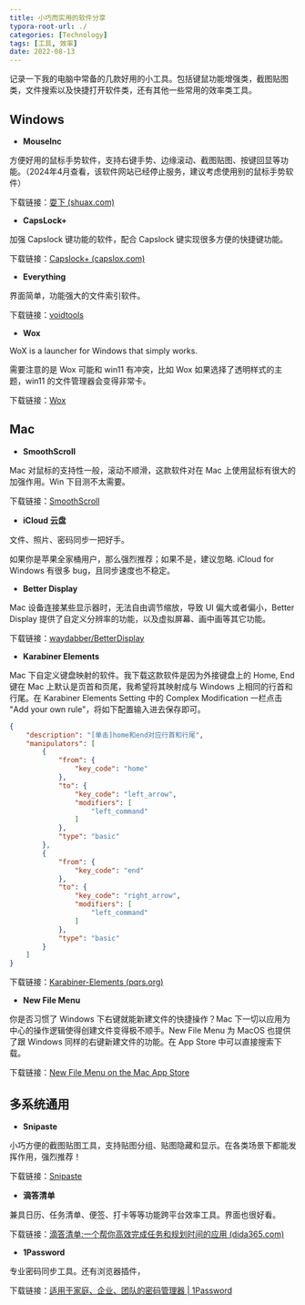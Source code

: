 ```yaml
---
title: 小巧而实用的软件分享
typora-root-url: ./
categories: [Technology]
tags: [工具, 效率]
date: 2022-08-13
---
```


记录一下我的电脑中常备的几款好用的小工具。包括键鼠功能增强类，截图贴图类，文件搜索以及快捷打开软件类，还有其他一些常用的效率类工具。

<!--more-->

## Windows

- **MouseInc**

方便好用的鼠标手势软件，支持右键手势、边缘滚动、截图贴图、按键回显等功能。（2024年4月查看，该软件网站已经停止服务，建议考虑使用别的鼠标手势软件）

下载链接：[耍下 (shuax.com)](https://shuax.com/#MouseInc)

- **CapsLock+**

加强 Capslock 键功能的软件，配合 Capslock 键实现很多方便的快捷键功能。

下载链接：[Capslock+ (capslox.com)](https://capslox.com/capslock-plus/)

- **Everything**

界面简单，功能强大的文件索引软件。

下载链接：[voidtools](https://www.voidtools.com/zh-cn/)

- **Wox**

WoX is a launcher for Windows that simply works.

需要注意的是 Wox 可能和 win11 有冲突，比如 Wox 如果选择了透明样式的主题，win11 的文件管理器会变得非常卡。

下载链接：[Wox](http://www.wox.one/)

## Mac

- **SmoothScroll**

Mac 对鼠标的支持性一般，滚动不顺滑，这款软件对在 Mac 上使用鼠标有很大的加强作用。Win 下目测不太需要。

下载链接：[SmoothScroll](https://www.smoothscroll.net/)

- **iCloud 云盘**

文件、照片、密码同步一把好手。

如果你是苹果全家桶用户，那么强烈推荐；如果不是，建议忽略. iCloud for Windows 有很多 bug，且同步速度也不稳定。

+ **Better Display**

Mac 设备连接某些显示器时，无法自由调节缩放，导致 UI 偏大或者偏小，Better Display 提供了自定义分辨率的功能，以及虚拟屏幕、画中画等其它功能。

下载链接：[waydabber/BetterDisplay](https://github.com/waydabber/BetterDisplay)

+ **Karabiner Elements**

Mac 下自定义键盘映射的软件。我下载这款软件是因为外接键盘上的 Home, End 键在 Mac 上默认是页首和页尾，我希望将其映射成与 Windows 上相同的行首和行尾。在 Karabiner Elements Setting 中的 Complex Modification 一栏点击 "Add your own rule"，将如下配置输入进去保存即可。

```json
{
    "description": "[单击]home和end对应行首和行尾",
    "manipulators": [
        {
            "from": {
                "key_code": "home"
            },
            "to": {
                "key_code": "left_arrow",
                "modifiers": [
                    "left_command"
                ]
            },
            "type": "basic"
        },
        {
            "from": {
                "key_code": "end"
            },
            "to": {
                "key_code": "right_arrow",
                "modifiers": [
                    "left_command"
                ]
            },
            "type": "basic"
        }
    ]
}
```



下载链接：[Karabiner-Elements (pqrs.org)](https://karabiner-elements.pqrs.org/)

+ **New File Menu**

你是否习惯了 Windows 下右键就能新建文件的快捷操作？Mac 下一切以应用为中心的操作逻辑使得创建文件变得极不顺手。New File Menu 为 MacOS 也提供了跟 Windows 同样的右键新建文件的功能。在 App Store 中可以直接搜索下载。

下载链接：[New File Menu on the Mac App Store](https://apps.apple.com/us/app/new-file-menu/id1064959555?mt=12)

## 多系统通用

- **Snipaste**

小巧方便的截图贴图工具，支持贴图分组、贴图隐藏和显示。在各类场景下都能发挥作用，强烈推荐！

下载链接：[Snipaste](https://www.snipaste.com/)

- **滴答清单**

兼具日历、任务清单、便签、打卡等等功能跨平台效率工具。界面也很好看。

下载链接：[滴答清单:一个帮你高效完成任务和规划时间的应用 (dida365.com)](https://www.dida365.com/)

- **1Password**

专业密码同步工具。还有浏览器插件，

下载链接：[适用于家庭、企业、团队的密码管理器 | 1Password](https://1password.com/zh-cn/)
